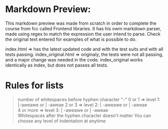 

# Markdown Preview: 
This markdown preview was made from scratch in order to complete the course from fcc called Frontend libraries.
It has his owm markdown parser, made using regex to match the expression the user intend to parse.
Check the original text entered for examples of what is possible to do.

index.html => has the latest updated code and with the test suits and with all tests passing.
index_original.html => originaly, the tests were not all passing, and a major change was needed in the code.
index_original works identically as index, but does not passes all tests.

# Rules for lists
> number of whitespaces before hyphen character "-"
0 or 1 => level 1:    |-aweawe    or |  -aweae 
2 or 3 => level 2:    |  -aweawe    or |   -aweae  
4 or more => level 3: |    -aweawe    or |           -aweae   
Whitespaces after the hyphen character doesn't matter
You can choose any level of indentation at anytime
